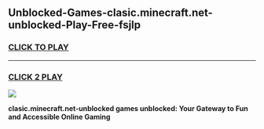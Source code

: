 
## Unblocked-Games-clasic.minecraft.net-unblocked-Play-Free-fsjlp
<h3>
<a href="https://premium76.site?title=clasic.minecraft.net-unblocked&ref=18A1">CLICK TO PLAY</a></h3>
<hr>

<h3>
<a href="https://premium76.site?title=clasic.minecraft.net-unblocked&ref=18A1">CLICK 2 PLAY</a>
  
</h3>

<a href="https://premium76.site?title=clasic.minecraft.net-unblocked&ref=18A1"><img src="https://clearcache.store/games.png"></a>


**clasic.minecraft.net-unblocked games unblocked: Your Gateway to Fun and Accessible Online Gaming**
